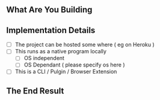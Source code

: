 <!--- The title above should be Team ID | Project Name -->

## What Are You Building
<!--- Describe your project here, go on and write an essay and we will read it -->

## Implementation Details
<!--- Please Check the appropriate boxes below. -->
<!--- Put [x] to check chek box and [ ] to leave them un checked -->

 - [ ] The project can be hosted some where ( eg on Heroku )
 - [ ] This runs as a native program locally
	 - [ ] OS independent
	 - [ ] OS Dependant ( please specify os here )
 - [ ] This is a CLI / Pulgin / Browser Extension

## The End Result
<!--- Fill this part at the end of this hackathon when you open this pull request. -->
<!--- Tell us how everything went and what you finally built. -->
